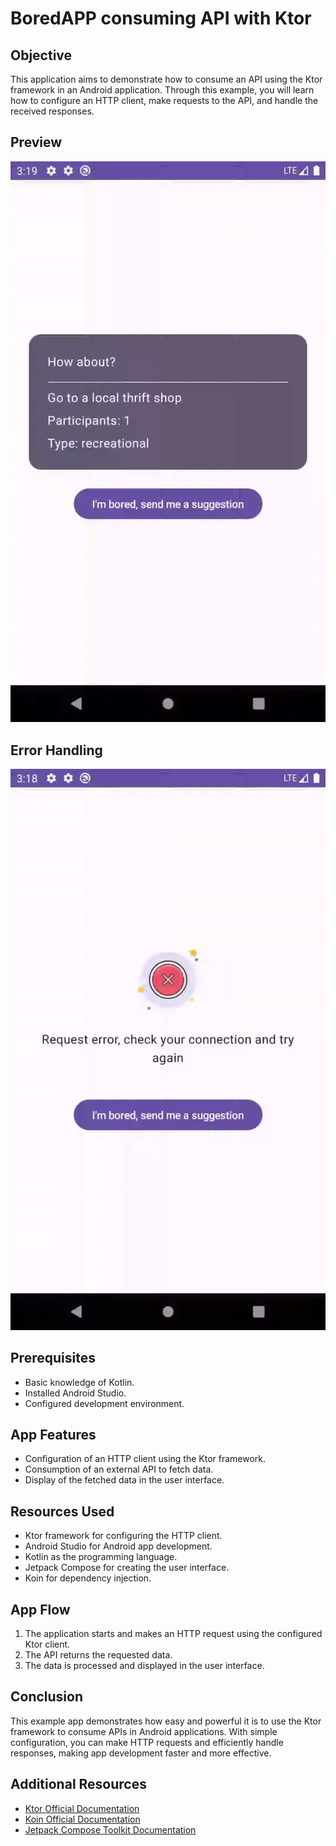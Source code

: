 # BoredAPP consuming API with Ktor

## Objective
This application aims to demonstrate how to consume an API using the Ktor framework in an Android application. Through this example, you will learn how to configure an HTTP client, make requests to the API, and handle the received responses.

## Preview
![success](success.gif)

## Error Handling 
![error_handling](error_connection.gif)

## Prerequisites
- Basic knowledge of Kotlin.
- Installed Android Studio.
- Configured development environment.

## App Features
- Configuration of an HTTP client using the Ktor framework.
- Consumption of an external API to fetch data.
- Display of the fetched data in the user interface.

## Resources Used
- Ktor framework for configuring the HTTP client.
- Android Studio for Android app development.
- Kotlin as the programming language.
- Jetpack Compose for creating the user interface.
- Koin for dependency injection.

## App Flow
1. The application starts and makes an HTTP request using the configured Ktor client.
2. The API returns the requested data.
3. The data is processed and displayed in the user interface.

## Conclusion
This example app demonstrates how easy and powerful it is to use the Ktor framework to consume APIs in Android applications. With simple configuration, you can make HTTP requests and efficiently handle responses, making app development faster and more effective.

## Additional Resources
- [Ktor Official Documentation](https://ktor.io/docs/client-dependencies.html#plugin-dependency)
- [Koin Official Documentation](https://insert-koin.io/docs/quickstart/android/)
- [Jetpack Compose Toolkit Documentation](https://developer.android.com/jetpack/compose)
